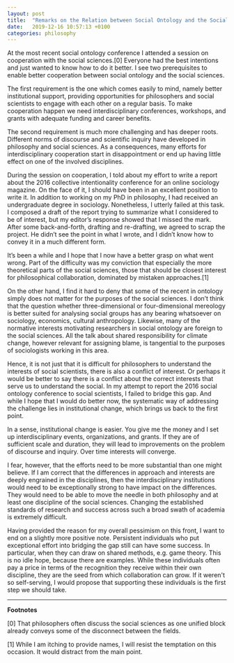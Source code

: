 ```yaml
---
layout: post
title:  "Remarks on the Relation between Social Ontology and the Social Sciences"
date:   2019-12-16 10:57:13 +0100
categories: philosophy
---
```


At the most recent social ontology conference I attended a session on cooperation with the social sciences.[0] Everyone had the best intentions and just wanted to know how to do it better. I see two prerequisites to enable better cooperation between social ontology and the social sciences.

The first requirement is the one which comes easily to mind, namely better institutional support, providing opportunities for philosophers and social scientists to engage with each other on a regular basis. To make cooperation happen we need interdisciplinary conferences, workshops, and grants with adequate funding and career benefits.

The second requirement is much more challenging and has deeper roots. Different norms of discourse and scientific inquiry have developed in philosophy and social sciences. As a consequences, many efforts for interdisciplinary cooperation start in disappointment or end up having little effect on one of the involved disciplines. 

During the session on cooperation, I told about my effort to write a report about the 2016 collective intentionality conference for an online sociology magazine. On the face of it, I should have been in an excellent position to write it. In addition to working on my PhD in philosophy, I had received an undergraduate degree in sociology. Nonetheless, I utterly failed at this task. I composed a draft of the report trying to summarize what I considered to be of interest, but my editor’s response showed that I missed the mark. After some back-and-forth, drafting and re-drafting, we agreed to scrap the project. He didn’t see the point in what I wrote, and I didn’t know how to convey it in a much different form.

It’s been a while and I hope that I now have a better grasp on what went wrong. Part of the difficulty was my conviction that especially the more theoretical parts of the social sciences, those that should be closest interest for philosophical collaboration, dominated by mistaken approaches.[1]

On the other hand, I find it hard to deny that some of the recent in ontology simply does not matter for the purposes of the social sciences. I don’t think that the question whether three-dimensional or four-dimensional mereology is better suited for analysing social groups has any bearing whatsoever on sociology, economics, cultural anthropology. Likewise, many of the normative interests motivating researchers in social ontology are foreign to the social sciences. All the talk about shared responsibility for climate change, however relevant for assigning blame, is tangential to the purposes of sociologists working in this area.

Hence, it is not just that it is difficult for philosophers to understand the interests of social scientists, there is also a conflict of interest. Or perhaps it would be better to say there is a conflict about the correct interests that serve us to understand the social. In my attempt to report the 2016 social ontology conference to social scientists, I failed to bridge this gap. And while I hope that I would do better now, the systematic way of addressing the challenge lies in institutional change, which brings us back to the first point.

In a sense, institutional change is easier. You give me the money and I set up interdisciplinary events, organizations, and grants. If they are of sufficient scale and duration, they will lead to improvements on the problem of discourse and inquiry. Over time interests will converge.

I fear, however, that the efforts need to be more substantial than one might believe. If I am correct that the differences in approach and interests are deeply engrained in the disciplines, then the interdisciplinary institutions would need to be exceptionally strong to have impact on the differences. They would need to be able to move the needle in both philosophy and at least one discipline of the social sciences. Changing the established standards of research and success across such a broad swath of academia is extremely difficult. 

Having provided the reason for my overall pessimism on this front, I want to end on a slightly more positive note. Persistent individuals who put exceptional effort into bridging the gap still can have some success. In particular, when they can draw on shared methods, e.g. game theory. This is no idle hope, because there are examples. While these individuals often pay a price in terms of the recognition they receive within their own discipline, they are the seed from which collaboration can grow. If it weren't so self-serving, I would propose that supporting these individuals is the first step we should take.

---
**Footnotes**

[0] That philosophers often discuss the social sciences as one unified block already conveys some of the disconnect between the fields.

[1] While I am itching to provide names, I will resist the temptation on this occasion. It would distract from the main point.